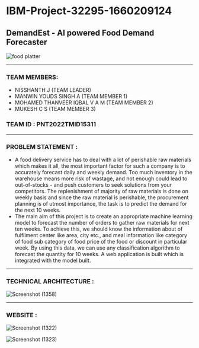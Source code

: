 # IBM-Project-32295-1660209124
## DemandEst - AI powered Food Demand Forecaster


![food platter](https://user-images.githubusercontent.com/96964395/202861182-11f1c39b-716e-4633-9276-f13e76571fcd.jpg)



***
### TEAM MEMBERS:
* NISSHANTH J (TEAM LEADER)
* MANWIN YOUDS SINGH A (TEAM MEMBER 1)
* MOHAMED THANVEER IQBAL V A M (TEAM MEMBER 2)
* MUKESH C S (TEAM MEMBER 3)


### TEAM ID : PNT2022TMID15311
***

### PROBLEM STATEMENT :

* A food delivery service has to deal with a lot of perishable raw materials which makes it all, the most important factor for such a company is to accurately forecast daily and weekly demand. Too much inventory in the warehouse means more risk of wastage, and not enough could lead to out-of-stocks - and push customers to seek solutions from your competitors. The replenishment of majority of raw materials is done on weekly basis and since the raw material is perishable, the procurement planning is of utmost importance, the task is to predict the demand for the next 10 weeks. 	
* The main aim of this project is to create an appropriate machine learning model to forecast the number of orders to gather raw materials for next ten weeks. To achieve this, we should know the information about of fulfilment center like area, city etc., and meal information like category of food sub category of food price of the food or discount in particular week. By using this data, we can use any classification algorithm to forecast the quantity for 10 weeks. A web application is built which is integrated with the model built.

***

### TECHNICAL ARCHITECTURE :

![Screenshot (1358)](https://user-images.githubusercontent.com/96964395/202849468-0b4bfe82-22c6-4ea5-9736-322387aa04fe.png)


***

### WEBSITE :

![Screenshot (1322)](https://user-images.githubusercontent.com/96964395/202849555-4ad5a8ed-2642-453a-9b65-7b48f74acec8.png)
 
 
![Screenshot (1323)](https://user-images.githubusercontent.com/96964395/202849614-35d4b2c0-97dc-4c29-a1d2-8fae596d1c33.png)

 
 
 
 
